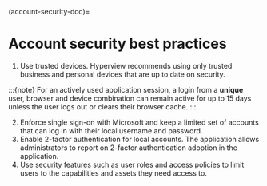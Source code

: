 (account-security-doc)=

# Account security best practices

1. Use trusted devices. Hyperview recommends using only trusted business and personal devices that are up to date on security.

:::{note}
For an actively used application session, a login from a **unique** user, browser and device combination can remain active for up to 15 days unless the user logs out or clears their browser cache.
:::

2. Enforce single sign-on with Microsoft and keep a limited set of accounts that can log in with their local username and password.
3. Enable 2-factor authentication for local accounts. The application allows administrators to report on 2-factor authentication adoption in the application.
4. Use security features such as user roles and access policies to limit users to the capabilities and assets they need access to.

